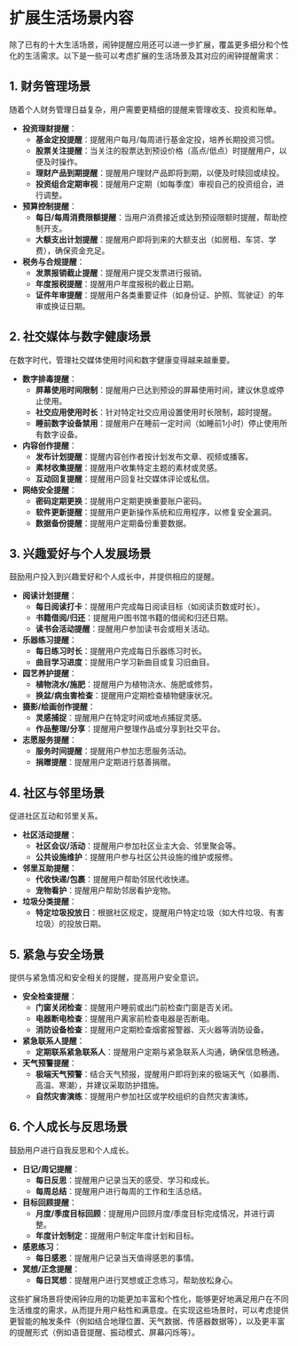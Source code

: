 # 扩展生活场景内容

除了已有的十大生活场景，闹钟提醒应用还可以进一步扩展，覆盖更多细分和个性化的生活需求。以下是一些可以考虑扩展的生活场景及其对应的闹钟提醒需求：

## 1. 财务管理场景

随着个人财务管理日益复杂，用户需要更精细的提醒来管理收支、投资和账单。

*   **投资理财提醒**：
    *   **基金定投提醒**：提醒用户每月/每周进行基金定投，培养长期投资习惯。
    *   **股票关注提醒**：当关注的股票达到预设价格（高点/低点）时提醒用户，以便及时操作。
    *   **理财产品到期提醒**：提醒用户理财产品即将到期，以便及时赎回或续投。
    *   **投资组合定期审视**：提醒用户定期（如每季度）审视自己的投资组合，进行调整。
*   **预算控制提醒**：
    *   **每日/每周消费限额提醒**：当用户消费接近或达到预设限额时提醒，帮助控制开支。
    *   **大额支出计划提醒**：提醒用户即将到来的大额支出（如房租、车贷、学费），确保资金充足。
*   **税务与合规提醒**：
    *   **发票报销截止提醒**：提醒用户提交发票进行报销。
    *   **年度报税提醒**：提醒用户年度报税的截止日期。
    *   **证件年审提醒**：提醒用户各类重要证件（如身份证、护照、驾驶证）的年审或换证日期。

## 2. 社交媒体与数字健康场景

在数字时代，管理社交媒体使用时间和数字健康变得越来越重要。

*   **数字排毒提醒**：
    *   **屏幕使用时间限制**：提醒用户已达到预设的屏幕使用时间，建议休息或停止使用。
    *   **社交应用使用时长**：针对特定社交应用设置使用时长限制，超时提醒。
    *   **睡前数字设备禁用**：提醒用户在睡前一定时间（如睡前1小时）停止使用所有数字设备。
*   **内容创作提醒**：
    *   **发布计划提醒**：提醒内容创作者按计划发布文章、视频或播客。
    *   **素材收集提醒**：提醒用户收集特定主题的素材或灵感。
    *   **互动回复提醒**：提醒用户回复社交媒体评论或私信。
*   **网络安全提醒**：
    *   **密码定期更换**：提醒用户定期更换重要账户密码。
    *   **软件更新提醒**：提醒用户更新操作系统和应用程序，以修复安全漏洞。
    *   **数据备份提醒**：提醒用户定期备份重要数据。

## 3. 兴趣爱好与个人发展场景

鼓励用户投入到兴趣爱好和个人成长中，并提供相应的提醒。

*   **阅读计划提醒**：
    *   **每日阅读打卡**：提醒用户完成每日阅读目标（如阅读页数或时长）。
    *   **书籍借阅/归还**：提醒用户图书馆书籍的借阅和归还日期。
    *   **读书会活动提醒**：提醒用户参加读书会或相关活动。
*   **乐器练习提醒**：
    *   **每日练习时长**：提醒用户完成每日乐器练习时长。
    *   **曲目学习进度**：提醒用户学习新曲目或复习旧曲目。
*   **园艺养护提醒**：
    *   **植物浇水/施肥**：提醒用户为植物浇水、施肥或修剪。
    *   **换盆/病虫害检查**：提醒用户定期检查植物健康状况。
*   **摄影/绘画创作提醒**：
    *   **灵感捕捉**：提醒用户在特定时间或地点捕捉灵感。
    *   **作品整理/分享**：提醒用户整理作品或分享到社交平台。
*   **志愿服务提醒**：
    *   **服务时间提醒**：提醒用户参加志愿服务活动。
    *   **捐赠提醒**：提醒用户定期进行慈善捐赠。

## 4. 社区与邻里场景

促进社区互动和邻里关系。

*   **社区活动提醒**：
    *   **社区会议/活动**：提醒用户参加社区业主大会、邻里聚会等。
    *   **公共设施维护**：提醒用户参与社区公共设施的维护或报修。
*   **邻里互助提醒**：
    *   **代收快递/包裹**：提醒用户帮助邻居代收快递。
    *   **宠物看护**：提醒用户帮助邻居看护宠物。
*   **垃圾分类提醒**：
    *   **特定垃圾投放日**：根据社区规定，提醒用户特定垃圾（如大件垃圾、有害垃圾）的投放日期。

## 5. 紧急与安全场景

提供与紧急情况和安全相关的提醒，提高用户安全意识。

*   **安全检查提醒**：
    *   **门窗关闭检查**：提醒用户睡前或出门前检查门窗是否关闭。
    *   **电器断电检查**：提醒用户离家前检查电器是否断电。
    *   **消防设备检查**：提醒用户定期检查烟雾报警器、灭火器等消防设备。
*   **紧急联系人提醒**：
    *   **定期联系紧急联系人**：提醒用户定期与紧急联系人沟通，确保信息畅通。
*   **天气预警提醒**：
    *   **极端天气预警**：结合天气预报，提醒用户即将到来的极端天气（如暴雨、高温、寒潮），并建议采取防护措施。
    *   **自然灾害演练**：提醒用户参加社区或学校组织的自然灾害演练。

## 6. 个人成长与反思场景

鼓励用户进行自我反思和个人成长。

*   **日记/周记提醒**：
    *   **每日反思**：提醒用户记录当天的感受、学习和成长。
    *   **每周总结**：提醒用户进行每周的工作和生活总结。
*   **目标回顾提醒**：
    *   **月度/季度目标回顾**：提醒用户回顾月度/季度目标完成情况，并进行调整。
    *   **年度计划制定**：提醒用户制定年度计划和目标。
*   **感恩练习**：
    *   **每日感恩**：提醒用户记录当天值得感恩的事情。
*   **冥想/正念提醒**：
    *   **每日冥想**：提醒用户进行冥想或正念练习，帮助放松身心。

这些扩展场景将使闹钟应用的功能更加丰富和个性化，能够更好地满足用户在不同生活维度的需求，从而提升用户粘性和满意度。在实现这些场景时，可以考虑提供更智能的触发条件（例如结合地理位置、天气数据、传感器数据等），以及更丰富的提醒形式（例如语音提醒、振动模式、屏幕闪烁等）。

